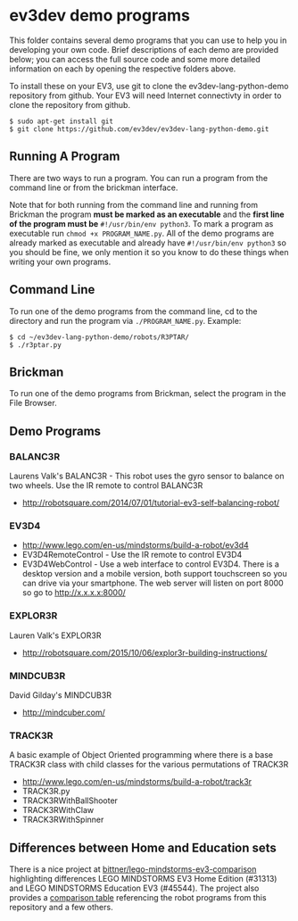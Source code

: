 # ev3dev demo programs

This folder contains several demo programs that you can use to help you in
developing your own code. Brief descriptions of each demo are provided below;
you can access the full source code and some more detailed information on each
by opening the respective folders above.

To install these on your EV3, use git to clone the ev3dev-lang-python-demo repository
from github. Your EV3 will need Internet connectivty in order to clone the
repository from github.
```
$ sudo apt-get install git
$ git clone https://github.com/ev3dev/ev3dev-lang-python-demo.git
```

## Running A Program
There are two ways to run a program. You can run a program from the command line
or from the brickman interface.

Note that for both running from the command line and running from Brickman the
program **must be marked as an executable** and the **first line of the program
must be** `#!/usr/bin/env python3`. To mark a program as executable run
`chmod +x PROGRAM_NAME.py`. All of the demo programs are already marked as
executable and already have `#!/usr/bin/env python3` so you should be fine, we
only mention it so you know to do these things when writing your own programs.

## Command Line
To run one of the demo programs from the command line, cd to the directory and
run the program via `./PROGRAM_NAME.py`. Example:
```
$ cd ~/ev3dev-lang-python-demo/robots/R3PTAR/
$ ./r3ptar.py
```
## Brickman
To run one of the demo programs from Brickman, select the program in the
File Browser.

## Demo Programs
### BALANC3R

Laurens Valk's BALANC3R - This robot uses the gyro sensor to balance on two
wheels. Use the IR remote to control BALANC3R

* http://robotsquare.com/2014/07/01/tutorial-ev3-self-balancing-robot/

### EV3D4

* http://www.lego.com/en-us/mindstorms/build-a-robot/ev3d4
* EV3D4RemoteControl - Use the IR remote to control EV3D4
* EV3D4WebControl - Use a web interface to control EV3D4. There is a desktop version and a mobile version, both support touchscreen so you can drive via your smartphone. The web server will listen on port 8000 so go to http://x.x.x.x:8000/

### EXPLOR3R

Lauren Valk's EXPLOR3R

* http://robotsquare.com/2015/10/06/explor3r-building-instructions/

### MINDCUB3R

David Gilday's MINDCUB3R

* http://mindcuber.com/

### TRACK3R

A basic example of Object Oriented programming where there is a base TRACK3R
class with child classes for the various permutations of TRACK3R

* http://www.lego.com/en-us/mindstorms/build-a-robot/track3r
* TRACK3R.py
* TRACK3RWithBallShooter
* TRACK3RWithClaw
* TRACK3RWithSpinner

## Differences between Home and Education sets

There is a nice project at
[bittner/lego-mindstorms-ev3-comparison](https://github.com/bittner/lego-mindstorms-ev3-comparison)
highlighting differences LEGO MINDSTORMS EV3 Home Edition (#31313) and LEGO
MINDSTORMS Education EV3 (#45544). The project also provides a [comparison
table](https://github.com/bittner/lego-mindstorms-ev3-comparison#inspiration-for-lego-ev3-robots)
referencing the robot programs from this repository and a few others.
    
